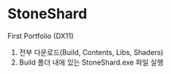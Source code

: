 # StoneShard
First Portfolio (DX11)

1. 전부 다운로드(Build, Contents, Libs, Shaders)
2. Build 폴더 내에 있는 StoneShard.exe 파일 실행
